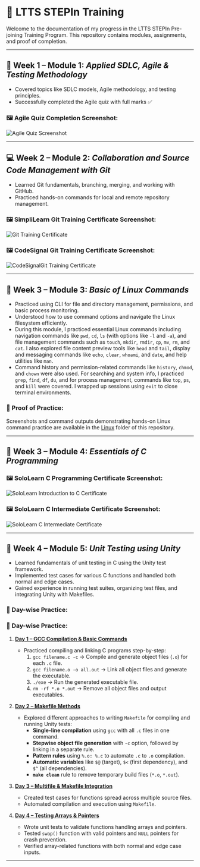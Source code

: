 # 💼 LTTS STEPIn Training

Welcome to the documentation of my progress in the LTTS STEPIn Pre-joining Training Program. This repository contains modules, assignments, and proof of completion.

---

## 📘 Week 1 – Module 1: *Applied SDLC, Agile & Testing Methodology*

- Covered topics like SDLC models, Agile methodology, and testing principles.
- Successfully completed the Agile quiz with full marks ✅

### 🖼️ Agile Quiz Completion Screenshot:

![Agile Quiz Screenshot](SDLC/Agile-for-Beginners.png)

---

## 💻 Week 2 – Module 2: *Collaboration and Source Code Management with Git*

- Learned Git fundamentals, branching, merging, and working with GitHub.
- Practiced hands-on commands for local and remote repository management.

### 🖼️ SimpliLearn Git Training Certificate Screenshot:

![Git Training Certificate](Git%20Training/git_training_sipliLearn.png)

### 🖼️ CodeSignal Git Training Certificate Screenshot:

![CodeSignalGit Training Certificate](Git%20Training/codesignal_certificate.png)

---

## 🐧 Week 3 – Module 3: *Basic of Linux Commands*

- Practiced using CLI for file and directory management, permissions, and basic process monitoring.
- Understood how to use command options and navigate the Linux filesystem efficiently.
- During this module, I practiced essential Linux commands including navigation commands like `pwd`, `cd`, `ls` (with options like `-l` and `-a`), and file management commands such as `touch`, `mkdir`, `rmdir`, `cp`, `mv`, `rm`, and `cat`. I also explored file content preview tools like `head` and `tail`, display and messaging commands like `echo`, `clear`, `whoami`, and `date`, and help utilities like `man`.
- Command history and permission-related commands like `history`, `chmod`, and `chown` were also used. For      searching and system info, I practiced `grep`, `find`, `df`, `du`, and for process management, commands like `top`, `ps`, and `kill` were covered. I wrapped up sessions using `exit` to close terminal environments.

### 📂 Proof of Practice:

Screenshots and command outputs demonstrating hands-on Linux command practice are available in the [Linux](Linux/) folder of this repository.


---

## 🔣 Week 3 – Module 4: *Essentials of C Programming*

### 🖼️ SoloLearn C Programming Certificate Screenshot:

![SoloLearn Introduction to C Certificate](Essentials%20of%20C%20Programming/sololearn_certificate/sololearn_c.jpg)

### 🖼️ SoloLearn C Intermediate Certificate Screenshot:

![SoloLearn  C Intermediate Certificate](Essentials%20of%20C%20Programming/sololearn_certificate/c_intermediate.jpg)

---

## 🧪 Week 4 – Module 5: *Unit Testing using Unity*

- Learned fundamentals of unit testing in C using the Unity test framework.
- Implemented test cases for various C functions and handled both normal and edge cases.
- Gained experience in running test suites, organizing test files, and integrating Unity with Makefiles.

### 📅 Day-wise Practice:

### 📅 Day-wise Practice:
1. **[Day 1 – GCC Compilation & Basic Commands](Unit%20Testing%20using%20Unity/Day1)**  
   - Practiced compiling and linking C programs step-by-step:  
     1. `gcc filename.c -c` → Compile and generate object files (`.o`) for each `.c` file.  
     2. `gcc filename.o -o all.out` → Link all object files and generate the executable.  
     3. `./exe` → Run the generated executable file.  
     4. `rm -rf *.o *.out` → Remove all object files and output executables.  

2. **[Day 2 – Makefile Methods](Unit%20Testing%20using%20Unity/Day2)**  
   - Explored different approaches to writing `Makefile` for compiling and running Unity tests:  
     - **Single-line compilation** using `gcc` with all `.c` files in one command.  
     - **Stepwise object file generation** with `-c` option, followed by linking in a separate rule.  
     - **Pattern rules** using `%.o: %.c` to automate `.c` to `.o` compilation.  
     - **Automatic variables** like `$@` (target), `$<` (first dependency), and `$^` (all dependencies).  
     - **`make clean`** rule to remove temporary build files (`*.o`, `*.out`).  

3. **[Day 3 – Multifile & Makefile Integration](Unit%20Testing%20using%20Unity/Day3)**  
   - Created test cases for functions spread across multiple source files.  
   - Automated compilation and execution using `Makefile`.  

4. **[Day 4 – Testing Arrays & Pointers](Unit%20Testing%20using%20Unity/Day4)**  
   - Wrote unit tests to validate functions handling arrays and pointers.  
   - Tested `swap()` function with valid pointers and `NULL` pointers for crash prevention.  
   - Verified array-related functions with both normal and edge case inputs. 

---